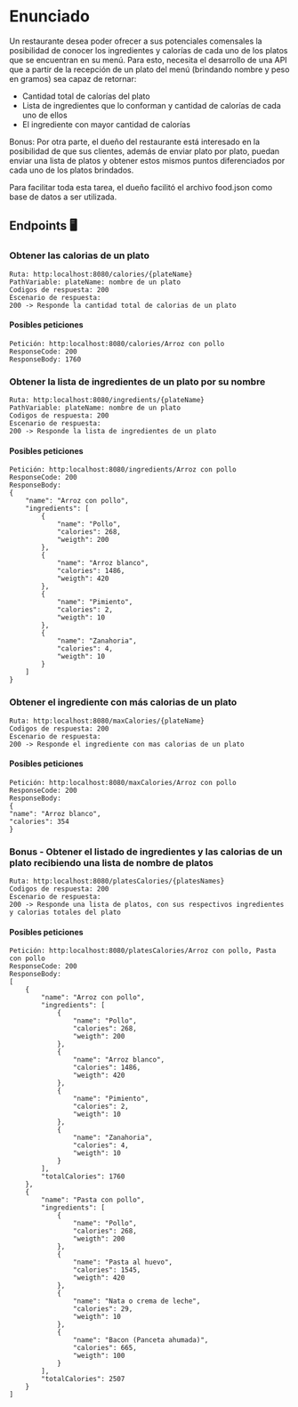 # Enunciado
Un restaurante desea poder ofrecer a sus potenciales comensales la posibilidad de conocer los ingredientes y calorías de cada uno de los platos que se encuentran en su menú. Para esto, necesita el desarrollo de una API que a partir de la recepción de un plato del menú (brindando nombre y peso en gramos) sea capaz de retornar:

- Cantidad total de calorías del plato
- Lista de ingredientes que lo conforman y cantidad de calorías de cada uno de ellos
- El ingrediente con mayor cantidad de calorías

Bonus: Por otra parte, el dueño del restaurante está interesado en la posibilidad de que sus clientes, además de enviar plato por plato, puedan enviar una lista de platos y obtener estos mismos puntos diferenciados por cada uno de los platos brindados.


Para facilitar toda esta tarea, el dueño facilitó el archivo food.json como base de datos a ser utilizada.
## Endpoints 🖥️

### Obtener las calorias de un plato

    Ruta: http:localhost:8080/calories/{plateName}
    PathVariable: plateName: nombre de un plato
    Codigos de respuesta: 200
    Escenario de respuesta: 
    200 -> Responde la cantidad total de calorias de un plato 

#### Posibles peticiones
    Petición: http:localhost:8080/calories/Arroz con pollo 
    ResponseCode: 200 
    ResponseBody: 1760
    

### Obtener la lista de ingredientes de un plato por su nombre

    Ruta: http:localhost:8080/ingredients/{plateName}
    PathVariable: plateName: nombre de un plato
    Codigos de respuesta: 200
    Escenario de respuesta: 
    200 -> Responde la lista de ingredientes de un plato

#### Posibles peticiones
    Petición: http:localhost:8080/ingredients/Arroz con pollo
    ResponseCode: 200 
    ResponseBody: 
    {
        "name": "Arroz con pollo",
        "ingredients": [
            {
                "name": "Pollo",
                "calories": 268,
                "weigth": 200
            },
            {
                "name": "Arroz blanco",
                "calories": 1486,
                "weigth": 420
            },
            {
                "name": "Pimiento",
                "calories": 2,
                "weigth": 10
            },
            {
                "name": "Zanahoria",
                "calories": 4,
                "weigth": 10
            }
        ]
    }

### Obtener el ingrediente con más calorias de un plato

    Ruta: http:localhost:8080/maxCalories/{plateName}
    Codigos de respuesta: 200
    Escenario de respuesta: 
    200 -> Responde el ingrediente con mas calorias de un plato

#### Posibles peticiones
    Petición: http:localhost:8080/maxCalories/Arroz con pollo
    ResponseCode: 200 
    ResponseBody: 
    {
    "name": "Arroz blanco",
    "calories": 354
    }
### Bonus - Obtener el listado de ingredientes y las calorias de un plato recibiendo una lista de nombre de platos

    Ruta: http:localhost:8080/platesCalories/{platesNames}
    Codigos de respuesta: 200
    Escenario de respuesta: 
    200 -> Responde una lista de platos, con sus respectivos ingredientes y calorias totales del plato

#### Posibles peticiones
    Petición: http:localhost:8080/platesCalories/Arroz con pollo, Pasta con pollo
    ResponseCode: 200 
    ResponseBody: 
    [
        {
            "name": "Arroz con pollo",
            "ingredients": [
                {
                    "name": "Pollo",
                    "calories": 268,
                    "weigth": 200
                },
                {
                    "name": "Arroz blanco",
                    "calories": 1486,
                    "weigth": 420
                },
                {
                    "name": "Pimiento",
                    "calories": 2,
                    "weigth": 10
                },
                {
                    "name": "Zanahoria",
                    "calories": 4,
                    "weigth": 10
                }
            ],
            "totalCalories": 1760
        },
        {
            "name": "Pasta con pollo",
            "ingredients": [
                {
                    "name": "Pollo",
                    "calories": 268,
                    "weigth": 200
                },
                {
                    "name": "Pasta al huevo",
                    "calories": 1545,
                    "weigth": 420
                },
                {
                    "name": "Nata o crema de leche",
                    "calories": 29,
                    "weigth": 10
                },
                {
                    "name": "Bacon (Panceta ahumada)",
                    "calories": 665,
                    "weigth": 100
                }
            ],
            "totalCalories": 2507
        }
    ]
